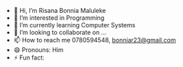 - 👋 Hi, I’m Risana Bonnia Maluleke
- 👀 I’m interested in Programming 
- 🌱 I’m currently learning Computer Systems 
- 💞️ I’m looking to collaborate on ...
- 📫 How to reach me 0780594548, bonniar23@gmail.com
- 😄 Pronouns: Him
- ⚡ Fun fact: 

<!---
bonniar/bonniar is a ✨ special ✨ repository because its `README.md` (this file) appears on your GitHub profile.
You can click the Preview link to take a look at your changes.
--->
